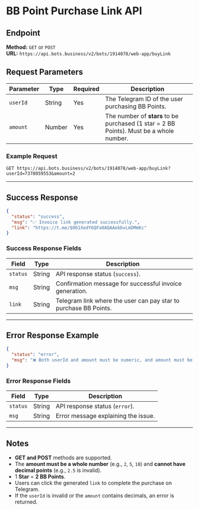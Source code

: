 # BB Point Purchase Link API

## Endpoint
**Method:** `GET` or `POST`  
**URL:** `https://api.bots.business/v2/bots/1914078/web-app/buyLink`

## Request Parameters

| Parameter  | Type   | Required | Description |
|-----------|--------|----------|-------------|
| `userId`  | String | Yes      | The Telegram ID of the user purchasing BB Points. |
| `amount`  | Number | Yes      | The number of **stars** to be purchased (1 star = 2 BB Points). Must be a whole number. |

### Example Request
```http
GET https://api.bots.business/v2/bots/1914078/web-app/buyLink?userId=7378059553&amount=2
```

---

## Success Response

```json
{
  "status": "success",
  "msg": "✅ Invoice link generated successfully.",
  "link": "https://t.me/$O61XedY6QFa0AQAAebbvLmDMmKc"
}
```

### Success Response Fields

| Field     | Type    | Description |
|-----------|--------|-------------|
| `status`  | String | API response status (`success`). |
| `msg`     | String | Confirmation message for successful invoice generation. |
| `link`    | String | Telegram link where the user can pay star to purchase BB Points. |

---

## Error Response Example

```json
{
  "status": "error",
  "msg": "❌ Both userId and amount must be numeric, and amount must be a whole number."
}
```

### Error Response Fields

| Field     | Type   | Description |
|-----------|--------|-------------|
| `status`  | String | API response status (`error`). |
| `msg`     | String | Error message explaining the issue. |

---

## Notes
- **GET and POST** methods are supported.
- The **amount must be a whole number** (e.g., `2`, `5`, `10`) and **cannot have decimal points** (e.g., `2.5` is invalid).
- 1 **Star** = **2 BB Points**.
- Users can click the generated `link` to complete the purchase on Telegram.
- If the `userId` is invalid or the `amount` contains decimals, an error is returned.
